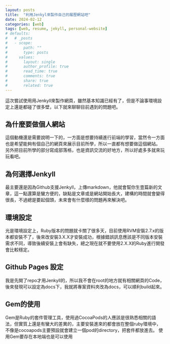 ```yaml
---
layout: posts
title:  "利用Jenkyl來製作自己的履歷網站吧"
date: 2024-02-12
categories: [web]
tags: [web, resume, jekyll, personal-website]
# defaults:
#   # _posts
#   - scope:
#       path: ""
#       type: posts
#     values:
#       layout: single
#       author_profile: true
#       read_time: true
#       comments: true
#       share: true
#       related: true
---
```


這次嘗試使用用Jenkyll來製作網頁，雖然基本知識已經有了，但是不論事環境設定上還是都碰了很多壁，以下就來聊聊目前遇到的問題吧。

## 為什麼要做個人網站

這個動機還是需要說明一下的，一方面是想要持續進行前端的學習，當然令一方面也是希望能夠有個自己的網頁來展示目前所學，所以一直都有想要做這個網站。
另外把目前所學的部分寫成部落格，也是資訊交流的好地方，所以好處多多就來玩玩看吧。

## 為何選擇Jenkyll

最主要還是因為Github支援Jenkyll，上傳markdown，他就會幫你生壹篇新的文章，這一點還算是蠻方便的，缺點是文章或是網站開始長大，建構的時間就會變得很長，不過總是要起個頭，未來會有什麼樣的問題再來解決吧。

## 環境設定

光是環境設定上，Ruby版本的問題就卡關了很多天，目前使用RVM安裝2.7.x的版本都安裝不了，後來改安裝3.X.X才安裝成功，根據錯誤訊息應該是不同版本安裝需求不同，導致後續安裝上會有缺失，總之現在就不要使用2.X.X的Ruby進行開發會比較穩定。

## Github Pages 設定

我是先開了repo才用Jenkyll的，所以我不會在root的地方就有相關網頁的Code，後來發現可以設定為docs下，我就將專案資料夾改為docs，可以順利build起來。


## Gem的使用
Gem是Ruby的套件管理工具，使用過CocoaPods的人應該是很熟悉相關的語法，但實質上還是有蠻大的差異的，主要安裝進來的都會放在整個ruby環境中，不像是cocoapods主要預設就會建立一個pod的directory，把套件都放進去。
使用Gem要存在本地端也是可以使用
